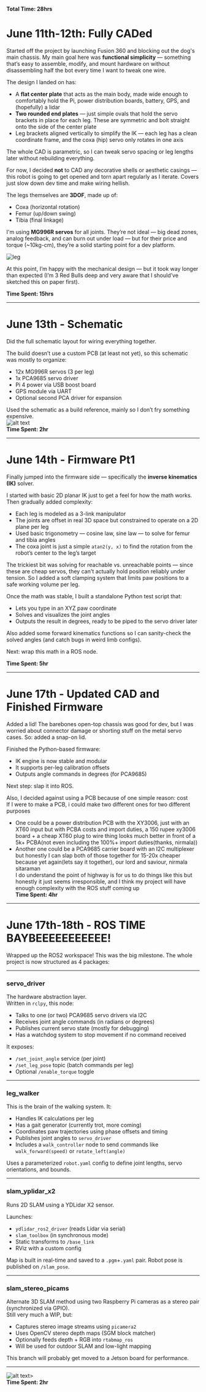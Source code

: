 **Total Time: 28hrs**

# June 11th-12th: Fully CADed

Started off the project by launching Fusion 360 and blocking out the dog's main chassis. My main goal here was **functional simplicity** — something that’s easy to assemble, modify, and mount hardware on without disassembling half the bot every time I want to tweak one wire.

The design I landed on has:

- A **flat center plate** that acts as the main body, made wide enough to comfortably hold the Pi, power distribution boards, battery, GPS, and (hopefully) a lidar
- **Two rounded end plates** — just simple ovals that hold the servo brackets in place for each leg. These are symmetric and bolt straight onto the side of the center plate
- Leg brackets aligned vertically to simplify the IK — each leg has a clean coordinate frame, and the coxa (hip) servo only rotates in one axis

The whole CAD is parametric, so I can tweak servo spacing or leg lengths later without rebuilding everything.

For now, I decided **not** to CAD any decorative shells or aesthetic casings — this robot is going to get opened and torn apart regularly as I iterate. Covers just slow down dev time and make wiring hellish.

The legs themselves are **3DOF**, made up of:

- Coxa (horizontal rotation)
- Femur (up/down swing)
- Tibia (final linkage)

I'm using **MG996R servos** for all joints. They’re not ideal — big dead zones, analog feedback, and can burn out under load — but for their price and torque (~10kg-cm), they’re a solid starting point for a dev platform.

![leg](Assets/leg.png)

At this point, I’m happy with the mechanical design — but it took way longer than expected (I’m 3 Red Bulls deep and very aware that I should’ve sketched this on paper first).

**Time Spent: 15hrs**

---

# June 13th - Schematic

Did the full schematic layout for wiring everything together.

The build doesn’t use a custom PCB (at least not yet), so this schematic was mostly to organize:

- 12x MG996R servos (3 per leg)
- 1x PCA9685 servo driver
- Pi 4 power via USB boost board
- GPS module via UART
- Optional second PCA driver for expansion

Used the schematic as a build reference, mainly so I don’t fry something expensive.<br>
![alt text](image.png)<br>
**Time Spent: 2hr**

---

# June 14th - Firmware Pt1

Finally jumped into the firmware side — specifically the **inverse kinematics (IK)** solver.

I started with basic 2D planar IK just to get a feel for how the math works. Then gradually added complexity:

- Each leg is modeled as a 3-link manipulator
- The joints are offset in real 3D space but constrained to operate on a 2D plane per leg
- Used basic trigonometry — cosine law, sine law — to solve for femur and tibia angles
- The coxa joint is just a simple `atan2(y, x)` to find the rotation from the robot’s center to the leg’s target

The trickiest bit was solving for reachable vs. unreachable points — since these are cheap servos, they can't actually hold position reliably under tension. So I added a soft clamping system that limits paw positions to a safe working volume per leg.

Once the math was stable, I built a standalone Python test script that:

- Lets you type in an XYZ paw coordinate
- Solves and visualizes the joint angles
- Outputs the result in degrees, ready to be piped to the servo driver later

Also added some forward kinematics functions so I can sanity-check the solved angles (and catch bugs in weird limb configs).

Next: wrap this math in a ROS node.

**Time Spent: 5hr**

---

# June 17th - Updated CAD and Finished Firmware

Added a lid! The barebones open-top chassis was good for dev, but I was worried about connector damage or shorting stuff on the metal servo cases. So: added a snap-on lid.<br>
![<alt text>](image-1.png)

Finished the Python-based firmware:

- IK engine is now stable and modular
- It supports per-leg calibration offsets
- Outputs angle commands in degrees (for PCA9685)

Next step: slap it into ROS.<br>

Also, I decided against using a PCB because of one simple reason: cost<BR>
If I were to make a PCB, i could make two different ones for two different purposes<br>

- One could be a power distribution PCB with the XY3006, just with an XT60 input but with PCBA costs and import duties, a 150 rupee xy3006 board + a cheap XT60 plug to wire thing looks much better in front of a 5k+ PCBA(not even including the 100%+ import duties(thanks, nirmala))
- Another one could be a PCA9685 carrier board with an I2C multiplexer but honestly I can slap both of those together for 15-20x cheaper because yet again(lets say it together), our lord and saviour, nirmala sitaraman<br>
  I do understand the point of highway is for us to do things like this but honestly it just seems irresponsible, and I think my project will have enough complexity with the ROS stuff coming up<br>
  **Time Spent: 4hr**

---

# June 17th-18th - ROS TIME BAYBEEEEEEEEEEE!

Wrapped up the ROS2 workspace! This was the big milestone. The whole project is now structured as 4 packages:

---

### **servo_driver**

The hardware abstraction layer.  
Written in `rclpy`, this node:

- Talks to one (or two) PCA9685 servo drivers via I2C
- Receives joint angle commands (in radians or degrees)
- Publishes current servo state (mostly for debugging)
- Has a watchdog system to stop movement if no command received

It exposes:

- `/set_joint_angle` service (per joint)
- `/set_leg_pose` topic (batch commands per leg)
- Optional `/enable_torque` toggle

---

### **leg_walker**

This is the brain of the walking system. It:

- Handles IK calculations per leg
- Has a gait generator (currently trot, more coming)
- Coordinates paw trajectories using phase offsets and timing
- Publishes joint angles to `servo_driver`
- Includes a `walk_controller` node to send commands like `walk_forward(speed)` or `rotate_left(angle)`

Uses a parameterized `robot.yaml` config to define joint lengths, servo orientations, and bounds.

---

### **slam_yplidar_x2**

Runs 2D SLAM using a YDLidar X2 sensor.

Launches:

- `ydlidar_ros2_driver` (reads Lidar via serial)
- `slam_toolbox` (in synchronous mode)
- Static transforms to `/base_link`
- RViz with a custom config

Map is built in real-time and saved to a `.pgm`+`.yaml` pair. Robot pose is published on `/slam_pose`.

---

### **slam_stereo_picams**

Alternate 3D SLAM method using two Raspberry Pi cameras as a stereo pair (synchronized via GPIO).  
Still very much a WIP, but:

- Captures stereo image streams using `picamera2`
- Uses OpenCV stereo depth maps (SGM block matcher)
- Optionally feeds depth + RGB into `rtabmap_ros`
- Will be used for outdoor SLAM and low-light mapping

This branch will probably get moved to a Jetson board for performance.

---

![alt text>](image-2.png)<br>
**Time Spent: 2hr**
